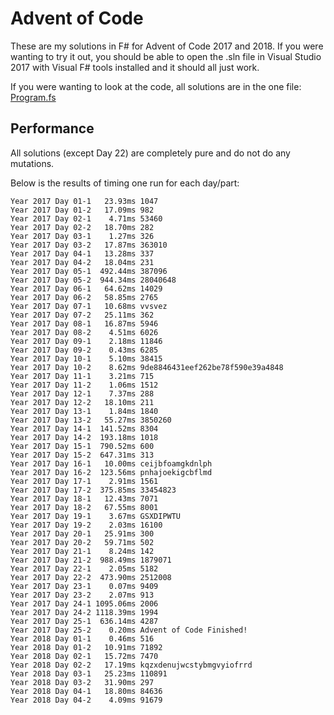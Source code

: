 # Advent of Code

These are my solutions in F# for Advent of Code 2017 and 2018. If you were wanting to try it out, you should be able to open the .sln file in Visual Studio 2017 with Visual F# tools installed and it should all just work.

If you were wanting to look at the code, all solutions are in the one file: [Program.fs](Program.fs)

## Performance

All solutions (except Day 22) are completely pure and do not do any mutations.

Below is the results of timing one run for each day/part:

    Year 2017 Day 01-1   23.93ms 1047
    Year 2017 Day 01-2   17.09ms 982
    Year 2017 Day 02-1    4.71ms 53460
    Year 2017 Day 02-2   18.70ms 282
    Year 2017 Day 03-1    1.27ms 326
    Year 2017 Day 03-2   17.87ms 363010
    Year 2017 Day 04-1   13.28ms 337
    Year 2017 Day 04-2   18.04ms 231
    Year 2017 Day 05-1  492.44ms 387096
    Year 2017 Day 05-2  944.34ms 28040648
    Year 2017 Day 06-1   64.62ms 14029
    Year 2017 Day 06-2   58.85ms 2765
    Year 2017 Day 07-1   10.68ms vvsvez
    Year 2017 Day 07-2   25.11ms 362
    Year 2017 Day 08-1   16.87ms 5946
    Year 2017 Day 08-2    4.51ms 6026
    Year 2017 Day 09-1    2.18ms 11846
    Year 2017 Day 09-2    0.43ms 6285
    Year 2017 Day 10-1    5.10ms 38415
    Year 2017 Day 10-2    8.62ms 9de8846431eef262be78f590e39a4848
    Year 2017 Day 11-1    3.21ms 715
    Year 2017 Day 11-2    1.06ms 1512
    Year 2017 Day 12-1    7.37ms 288
    Year 2017 Day 12-2   18.10ms 211
    Year 2017 Day 13-1    1.84ms 1840
    Year 2017 Day 13-2   55.27ms 3850260
    Year 2017 Day 14-1  141.52ms 8304
    Year 2017 Day 14-2  193.18ms 1018
    Year 2017 Day 15-1  790.52ms 600
    Year 2017 Day 15-2  647.31ms 313
    Year 2017 Day 16-1   10.00ms ceijbfoamgkdnlph
    Year 2017 Day 16-2  123.56ms pnhajoekigcbflmd
    Year 2017 Day 17-1    2.91ms 1561
    Year 2017 Day 17-2  375.85ms 33454823
    Year 2017 Day 18-1   12.43ms 7071
    Year 2017 Day 18-2   67.55ms 8001
    Year 2017 Day 19-1    3.67ms GSXDIPWTU
    Year 2017 Day 19-2    2.03ms 16100
    Year 2017 Day 20-1   25.91ms 300
    Year 2017 Day 20-2   59.71ms 502
    Year 2017 Day 21-1    8.24ms 142
    Year 2017 Day 21-2  988.49ms 1879071
    Year 2017 Day 22-1    2.05ms 5182
    Year 2017 Day 22-2  473.90ms 2512008
    Year 2017 Day 23-1    0.07ms 9409
    Year 2017 Day 23-2    2.07ms 913
    Year 2017 Day 24-1 1095.06ms 2006
    Year 2017 Day 24-2 1118.39ms 1994
    Year 2017 Day 25-1  636.14ms 4287
    Year 2017 Day 25-2    0.20ms Advent of Code Finished!
    Year 2018 Day 01-1    0.46ms 516
    Year 2018 Day 01-2   10.91ms 71892
    Year 2018 Day 02-1   15.72ms 7470
    Year 2018 Day 02-2   17.19ms kqzxdenujwcstybmgvyiofrrd
    Year 2018 Day 03-1   25.23ms 110891
    Year 2018 Day 03-2   31.90ms 297
    Year 2018 Day 04-1   18.80ms 84636
    Year 2018 Day 04-2    4.09ms 91679